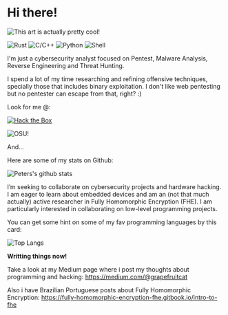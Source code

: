 # Hi there!

![This art is actually pretty cool!](https://media0.giphy.com/media/v1.Y2lkPTc5MGI3NjExZjY1bGRicHJ4eDdnYmFpemZuYXVneWhqYzZndDFpNnZhdXV2enI5MCZlcD12MV9pbnRlcm5hbF9naWZfYnlfaWQmY3Q9Zw/XMFQroKFTaaHNGg8dr/giphy.gif)

![Rust](https://img.shields.io/badge/-Asm-gray?style=for-the-badge&logo=linux)
![C/C++](https://img.shields.io/badge/-C%2FC%2B%2B-blue?style=for-the-badge&logo=cplusplus)
![Python](https://img.shields.io/badge/-Python-yellow?style=for-the-badge&logo=python)
![Shell](https://img.shields.io/badge/-Shell-blue?style=for-the-badge&logo=shell)

I'm just a cybersecurity analyst focused on Pentest, Malware Analysis, Reverse Engineering and Threat Hunting.

I spend a lot of my time researching and refining offensive techniques, specially those that includes binary exploitation. I don't like web pentesting but no pentester can escape from that, right? :)

Look for me @:

[![Hack the Box](http://www.hackthebox.eu/badge/image/352775)](https://app.hackthebox.com/profile/352775)

![OSU!](https://img.shields.io/badge/OSU!-IchigoHamu-e75480)

And...

Here are some of my stats on Github:

![Peters's github stats](https://github-readme-stats.vercel.app/api?show_bg=1&username=kur00n3k0&theme=radical)

I’m seeking to collaborate on cybersecurity projects and hardware hacking. I am eager to learn about embedded devices and am an (not that much actually) active researcher in Fully Homomorphic Encryption (FHE). I am particularly interested in collaborating on low-level programming projects.

You can get some hint on some of my fav programming languages by this card:

![Top Langs](https://github-readme-stats.vercel.app/api/top-langs/?username=kur00n3k0&layout=compact&theme=radical)

**Writting things now!**

Take a look at my Medium page where i post my thoughts about programming and hacking: https://medium.com/@grapefruitcat

Also i have Brazilian Portuguese posts about Fully Homomorphic Encryption: https://fully-homomorphic-encryption-fhe.gitbook.io/intro-to-fhe
